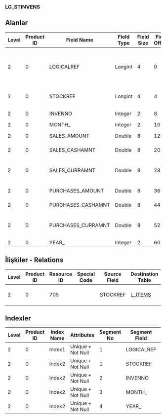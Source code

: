 ### LG_STINVENS

## Alanlar

**Level**|**Product ID**|**Field Name**|**Field Type**|**Field Size**|**Field Offset**|**Türkçe Açıklama**|**Expression**
-----|-----|-----|-----|-----|-----|-----|-----
2|0|LOGICALREF|Longint|4|0|Aylık Alınan / Satılan Malzeme Toplamları|Item Purch/Sls Monthly Totals Logical Reference
2|0|STOCKREF|Longint|4|4|Malzemeler Log. Ref. ITEMS|ITEMS LOGICALREF
2|0|INVENNO|Integer|2|8|Ambar Numarası|Warehouse Number
2|0|MONTH_|Integer|2|10|Ay|Month
2|0|SALES_AMOUNT|Double|8|12|Satış Miktarı|Sales Quantity
2|0|SALES_CASHAMNT|Double|8|20|Satış Tutarı|Sales Amount
2|0|SALES_CURRAMNT|Double|8|28|Satış Tutarı (RD)|Sales Amount (Reporting Currency)
2|0|PURCHASES_AMOUNT|Double|8|36|Alımlar Miktarı|Purchase Quantitiy
2|0|PURCHASES_CASHAMNT|Double|8|44|Alımlar Tutarı|Purchase Amount
2|0|PURCHASES_CURRAMNT|Double|8|52|Satış Tutarı (RD)|Sales Amount (Reporting Currency)
2|0|YEAR_|Integer|2|60|Yıl|Year

## İlişkiler - Relations
**Level**|**Product ID**|**Resource ID**|**Special Code**|**Source Field**|**Destination Table**|**Destination Field**|**Relation Type**|**Extra Condition**
-----|-----|-----|-----|-----|-----|-----|-----|-----
2|0|705||STOCKREF|[L_ITEMS](../L_ITEMS "L_ITEMS")|LOGICALREF|one-to-many|

## Indexler
**Level**|**Product ID**|**Index Name**|**Attributes**|**Segment No**|**Segment Field**|**Sense**
-----|-----|-----|-----|-----|-----|-----
2|0|Index1|Unique + Not Null|1|LOGICALREF|Ascending
2|0|Index2|Unique + Not Null|1|STOCKREF|Ascending
2|0|Index2|Unique + Not Null|2|INVENNO|Ascending
2|0|Index2|Unique + Not Null|3|MONTH_|Ascending
2|0|Index2|Unique + Not Null|4|YEAR_|Ascending
